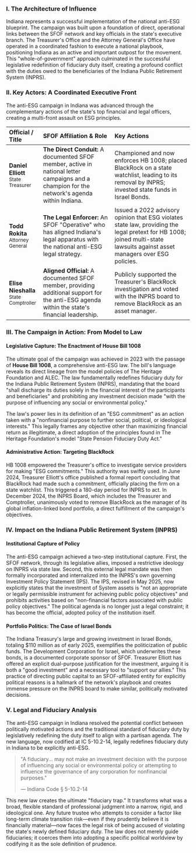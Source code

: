 ### I. The Architecture of Influence

Indiana represents a successful implementation of the national anti-ESG blueprint. The campaign was built upon a foundation of direct, operational links between the SFOF network and key officials in the state's executive branch. The Treasurer's Office and the Attorney General's Office have operated in a coordinated fashion to execute a national playbook, positioning Indiana as an active and important outpost for the movement. This "whole-of-government" approach culminated in the successful legislative redefinition of fiduciary duty itself, creating a profound conflict with the duties owed to the beneficiaries of the Indiana Public Retirement System (INPRS).

### II. Key Actors: A Coordinated Executive Front

The anti-ESG campaign in Indiana was advanced through the complementary actions of the state's top financial and legal officers, creating a multi-front assault on ESG principles.

| Official / Title | SFOF Affiliation & Role | Key Actions |
| :--- | :--- | :--- |
| **Daniel Elliott**<br><span style="font-size: smaller;">State Treasurer</span> | **The Direct Conduit:** A documented SFOF member, active in national letter campaigns and a champion for the network's agenda within Indiana. | Championed and now enforces HB 1008; placed BlackRock on a state watchlist, leading to its removal by INPRS; invested state funds in Israel Bonds. |
| **Todd Rokita**<br><span style="font-size: smaller;">Attorney General</span> | **The Legal Enforcer:** An SFOF "Operative" who has aligned Indiana's legal apparatus with the national anti-ESG legal strategy. | Issued a 2022 advisory opinion that ESG violates state law, providing the legal pretext for HB 1008; joined multi-state lawsuits against asset managers over ESG policies. |
| **Elise Nieshalla**<br><span style="font-size: smaller;">State Comptroller</span> | **Aligned Official:** A documented SFOF member, providing additional support for the anti-ESG agenda within the state's financial leadership. | Publicly supported the Treasurer's BlackRock investigation and voted with the INPRS board to remove BlackRock as an asset manager. |

### III. The Campaign in Action: From Model to Law

#### Legislative Capture: The Enactment of House Bill 1008
The ultimate goal of the campaign was achieved in 2023 with the passage of **House Bill 1008**, a comprehensive anti-ESG law. The bill's language reveals its direct lineage from the model policies of The Heritage Foundation and ALEC. The law fundamentally redefines fiduciary duty for the Indiana Public Retirement System (INPRS), mandating that the board "shall discharge its duties solely in the financial interest of the participants and beneficiaries" and prohibiting any investment decision made "with the purpose of influencing any social or environmental policy."

The law's power lies in its definition of an "ESG commitment" as an action taken with a "nonfinancial purpose to further social, political, or ideological interests." This legally frames any objective other than maximizing financial return as illegitimate, a direct adoption of the principles found in The Heritage Foundation's model "State Pension Fiduciary Duty Act."

#### Administrative Action: Targeting BlackRock
HB 1008 empowered the Treasurer's office to investigate service providers for making "ESG commitments." This authority was swiftly used. In June 2024, Treasurer Elliott's office published a formal report concluding that BlackRock had made such a commitment, officially placing the firm on a state watchlist. This triggered a 180-day period for INPRS to act. In December 2024, the INPRS Board, which includes the Treasurer and Comptroller, unanimously voted to remove BlackRock as the manager of its global inflation-linked bond portfolio, a direct fulfillment of the campaign's objectives.

### IV. Impact on the Indiana Public Retirement System (INPRS)

#### Institutional Capture of Policy
The anti-ESG campaign achieved a two-step institutional capture. First, the SFOF network, through its legislative allies, imposed a restrictive ideology on INPRS via state law. Second, this external legal mandate was then formally incorporated and internalized into the INPRS's own governing Investment Policy Statement (IPS). The IPS, revised in May 2025, now explicitly states that the investment of System assets is "not an appropriate or legally permissible instrument for achieving public policy objectives" and prohibits activities based on "non-financial factors associated with public policy objectives." The political agenda is no longer just a legal constraint; it has become the official, adopted policy of the institution itself.

#### Portfolio Politics: The Case of Israel Bonds
The Indiana Treasury's large and growing investment in Israel Bonds, totaling \$110 million as of early 2025, exemplifies the politicization of public funds. The Development Corporation for Israel, which underwrites these bonds, is a documented corporate sponsor of SFOF. Treasurer Elliott has offered an explicit dual-purpose justification for the investment, arguing it is both a "good investment" and a necessary tool to "support our allies." This practice of directing public capital to an SFOF-affiliated entity for explicitly political reasons is a hallmark of the network's playbook and creates immense pressure on the INPRS board to make similar, politically motivated decisions.

### V. Legal and Fiduciary Analysis

The anti-ESG campaign in Indiana resolved the potential conflict between politically motivated actions and the traditional standard of fiduciary duty by legislatively redefining the duty itself to align with a partisan agenda. The new language, now codified at IC 5-10.2-14, legally redefines fiduciary duty in Indiana to be explicitly anti-ESG.

> "A fiduciary... may not make an investment decision with the purpose of influencing any social or environmental policy or attempting to influence the governance of any corporation for nonfinancial purposes."
>
> — Indiana Code § 5-10.2-14

This new law creates the ultimate "fiduciary trap." It transforms what was a broad, flexible standard of professional judgment into a narrow, rigid, and ideological one. Any future trustee who attempts to consider a factor like long-term climate transition risk—even if they prudently believe it is financially material—now faces the legal risk of being accused of violating the state's newly defined fiduciary duty. The law does not merely guide fiduciaries; it coerces them into adopting a specific political worldview by codifying it as the sole definition of prudence.

